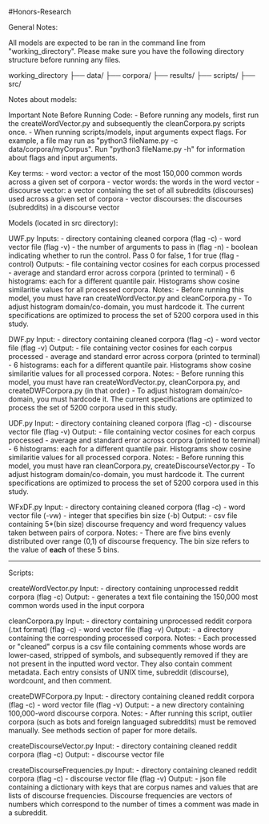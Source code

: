 #Honors-Research

General Notes:

All models are expected to be ran in the command line from "working_directory". Please make sure you have the following directory structure before running any files. 

working_directory
├── data/
    ├── corpora/
    ├── results/
├── scripts/
├── src/

Notes about models:

Important Note Before Running Code:
    - Before running any models, first run the createWordVector.py and subsequently the cleanCorpora.py scripts once.
    - When running scripts/models, input arguments expect flags. For example, a file may run as "python3 fileName.py -c data/corpora/myCorpus". Run "python3 fileName.py -h" for information about flags and input arguments.

Key terms:
    - word vector: a vector of the most 150,000 common words across a given set of corpora
    - vector words: the words in the word vector
    - discourse vector: a vector containing the set of all subreddits (discourses) used across a given set of corpora
    - vector discourses: the discourses (subreddits) in a discourse vector

Models (located in src directory):

UWF.py
Inputs: 
    - directory containing cleaned corpora (flag -c)
    - word vector file (flag -v)
    - the number of arguments to pass in (flag -n)
    - boolean indicating whether to run the control. Pass 0 for false, 1 for true (flag -control)
Outputs:
    - file containing vector cosines for each corpus processed
    - average and standard error across corpora (printed to terminal)
    - 6 histograms: each for a different quantile pair. Histograms show cosine similaritie values for all processed corpora.
Notes: 
    - Before running this model, you must have ran createWordVector.py and cleanCorpora.py
    - To adjust histogram domain/co-domain, you must hardcode it. The current specifications are optimized to process the set of 5200 corpora used in this study.

DWF.py
Input:
    - directory containing cleaned corpora (flag -c)
    - word vector file (flag -v)
Output:
    - file containing vector cosines for each corpus processed
    - average and standard error across corpora (printed to terminal)
    - 6 histograms: each for a different quantile pair. Histograms show cosine similaritie values for all processed corpora.
Notes: 
    - Before running this model, you must have ran createWordVector.py, cleanCorpora.py, and createDWFCorpora.py (in that order)
    - To adjust histogram domain/co-domain, you must hardcode it. The current specifications are optimized to process the set of 5200 corpora used in this study. 

UDF.py
Input:
    - directory containing cleaned corpora (flag -c)
    - discourse vector file (flag -v)
Output:
    - file containing vector cosines for each corpus processed
    - average and standard error across corpora (printed to terminal)
    - 6 histograms: each for a different quantile pair. Histograms show cosine similaritie values for all processed corpora.
Notes: 
    - Before running this model, you must have ran cleanCorpora.py, createDiscourseVector.py
    - To adjust histogram domain/co-domain, you must hardcode it. The current specifications are optimized to process the set of 5200 corpora used in this study. 

WFxDF.py
Input:
    - directory containing cleaned corpora (flag -c)
    - word vector file (-vw)
    - integer that specifies bin size (-b) 
Output:
    - csv file containing 5*(bin size) discourse frequency and word frequency values taken between pairs of corpora.
Notes:
    - There are five bins evenly distributed over range (0,1) of discourse frequency. The bin size refers to the value of **each** of these 5 bins.

-------------------------------

Scripts:

createWordVector.py
Input: 
    - directory containing unprocessed reddit corpora (flag -c)
Output: 
    - generates a text file containing the 150,000 most common words used in the input corpora

cleanCorpora.py
Input: 
    - directory containing unprocessed reddit corpora (.txt format)  (flag -c)
    - word vector file (flag -v)
Output: 
    - a directory containing the corresponding processed corpora. 
Notes:
    - Each processed or "cleaned" corpus is a csv file containing comments whose words are lower-cased, stripped of symbols, and subsequently removed if they are not present in the inputted word vector. They also contain comment metadata. Each entry consists of UNIX time, subreddit (discourse), wordcount, and then comment.

createDWFCorpora.py
Input: 
    - directory containing cleaned reddit corpora (flag -c)
    - word vector file (flag -v)
Output: 
    - a new directory containing 100,000-word discourse corpora.
Notes: 
    - After running this script, outlier corpora (such as bots and foreign languaged subreddits) must be removed manually. See methods section of paper for more details.

createDiscourseVector.py
Input:
    - directory containing cleaned reddit corpora (flag -c)
Output:
    - discourse vector file

createDiscourseFrequencies.py
Input:
    - directory containing cleaned reddit corpora (flag -c)
    - discourse vector file (flag -v)
Output:
    - json file containing a dictionary with keys that are corpus names and values that are lists of discourse frequencies. Discourse frequencies are vectors of numbers which correspond to the number of times a comment was made in a subreddit.
